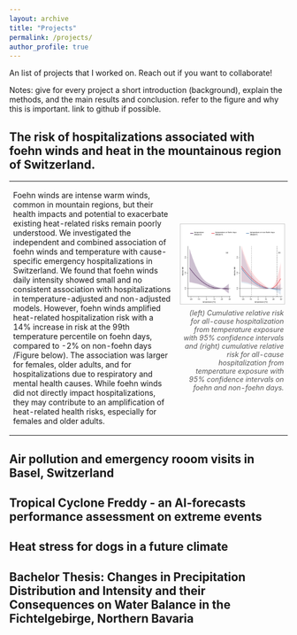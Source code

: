 ```yaml
---
layout: archive
title: "Projects"
permalink: /projects/
author_profile: true
---
```


An list of projects that I worked on. Reach out if you want to collaborate!

Notes: give for every project a short introduction (background), explain the methods, and the main results and conclusion. refer to the figure and why this is important. link to github if possible.

## The risk of hospitalizations associated with foehn winds and heat in the mountainous region of Switzerland. 

<table>
  <tr>
    <td style="width: 60%; vertical-align: top;">
      <p>
        Foehn winds are intense warm winds, common in mountain regions, but their health impacts and potential to exacerbate existing heat-related risks remain poorly understood. We investigated the independent and combined association of foehn winds and temperature with cause-specific emergency hospitalizations in Switzerland. We found that foehn winds daily intensity showed small and no consistent association with hospitalizations in temperature-adjusted and non-adjusted models. However, foehn winds amplified heat-related hospitalization risk with a 14% increase in risk at the 99th temperature percentile on foehn days, compared to -2% on non-foehn days /Figure below). The association was larger for females, older adults, and for hospitalizations due to respiratory and mental health causes. While foehn winds did not directly impact hospitalizations, they may contribute to an amplification of heat-related health risks, especially for females and older adults.
      </p>
    </td>
    <td style="width: 40%; text-align: right;">
      <img src="https://github.com/tinojona/Paper_2025_foehn_winds_and_hospitalizations/blob/main/output/figures/Figure3_only_allcause_bluered.png?raw=true" style="max-width: 100%; border: 1px solid #ccc;" />
      <div style="font-size: 90%; color: #555; margin-top: 5px;">
        <em>(left) Cumulative relative risk for all-cause hospitalization from temperature exposure with 95% confidence intervals and (right) cumulative relative risk for all-cause hospitalization from temperature exposure with 95% confidence intervals on foehn and non-foehn days.</em>
      </div>
    </td>
  </tr>
</table>

## Air pollution and emergency rooom visits in Basel, Switzerland

## Tropical Cyclone Freddy - an AI-forecasts performance assessment on extreme events

## Heat stress for dogs in a future climate

## Bachelor Thesis: Changes in Precipitation Distribution and Intensity and their Consequences on Water Balance in the Fichtelgebirge, Northern Bavaria
